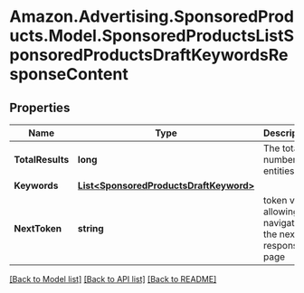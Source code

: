 # Amazon.Advertising.SponsoredProducts.Model.SponsoredProductsListSponsoredProductsDraftKeywordsResponseContent

## Properties

Name | Type | Description | Notes
------------ | ------------- | ------------- | -------------
**TotalResults** | **long** | The total number of entities | [optional] 
**Keywords** | [**List&lt;SponsoredProductsDraftKeyword&gt;**](SponsoredProductsDraftKeyword.md) |  | [optional] 
**NextToken** | **string** | token value allowing to navigate to the next response page | [optional] 

[[Back to Model list]](../README.md#documentation-for-models) [[Back to API list]](../README.md#documentation-for-api-endpoints) [[Back to README]](../README.md)

